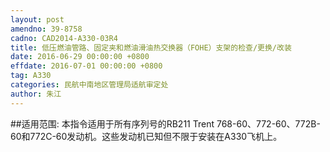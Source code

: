 ```yaml
---
layout: post
amendno: 39-8758
cadno: CAD2014-A330-03R4
title: 低压燃油管路、固定夹和燃油滑油热交换器（FOHE）支架的检查/更换/改装
date: 2016-06-29 00:00:00 +0800
effdate: 2016-07-01 00:00:00 +0800
tag: A330
categories: 民航中南地区管理局适航审定处
author: 朱江
---
```


##适用范围:
本指令适用于所有序列号的RB211 Trent 768-60、772-60、772B-60和772C-60发动机。这些发动机已知但不限于安装在A330飞机上。

